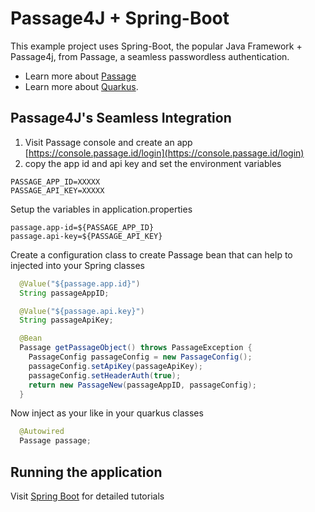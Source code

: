 # Passage4J + Spring-Boot

This example project uses Spring-Boot, the popular Java Framework + Passage4j, from Passage, a seamless passwordless authentication.

- Learn more about [Passage](https://docs.passage.id/)
- Learn more about [Quarkus]([https://quarkus.io/](https://spring.io/projects/spring-boot)).

## Passage4J's Seamless Integration
1. Visit Passage console and create an app [https://console.passage.id/login](https://console.passage.id/login)
2. copy the app id and api key and set the environment variables

```shell
PASSAGE_APP_ID=XXXXX
PASSAGE_API_KEY=XXXXX
```

Setup the variables in application.properties
```properties
passage.app-id=${PASSAGE_APP_ID}
passage.api-key=${PASSAGE_API_KEY}
```

Create a configuration class to create Passage bean that can help to injected into your Spring classes

```java
  @Value("${passage.app.id}")
  String passageAppID;

  @Value("${passage.api.key}")
  String passageApiKey;

  @Bean
  Passage getPassageObject() throws PassageException {
    PassageConfig passageConfig = new PassageConfig();
    passageConfig.setApiKey(passageApiKey);
    passageConfig.setHeaderAuth(true);
    return new PassageNew(passageAppID, passageConfig);
  }

```
Now inject as your like in your quarkus classes

```java
  @Autowired
  Passage passage;
```

## Running the application
Visit [Spring Boot](https://spring.io/projects/spring-boot) for detailed tutorials
